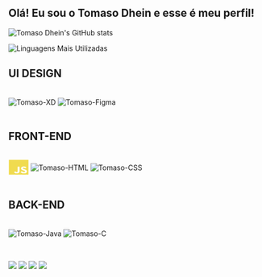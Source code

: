 ## Olá! Eu sou o Tomaso Dhein e esse é meu perfil!

![Tomaso Dhein's GitHub stats](https://github-readme-stats.vercel.app/api?username=tomasodhein&show_icons=true&theme=transparent)

![Linguagens Mais Utilizadas](https://github-readme-stats.vercel.app/api/top-langs/?username=tomasodhein&layout=compact&theme=transparent)

## UI DESIGN
<div style="display: inline_block"><br>
    <img align="center" alt="Tomaso-XD" height="35" width="40" src="https://cdn.jsdelivr.net/gh/devicons/devicon@latest/icons/xd/xd-original.svg">
    <img align="center" alt="Tomaso-Figma" height="30" width="40" src="https://cdn.jsdelivr.net/gh/devicons/devicon@latest/icons/figma/figma-original.svg">
</div><br>

## FRONT-END
<div style="display: inline_block"><br>
  <img align="center" alt="Tomaso-Js" height="30" width="40" src="https://raw.githubusercontent.com/devicons/devicon/master/icons/javascript/javascript-plain.svg">
  <img align="center" alt="Tomaso-HTML" height="30" width="40" src="https://cdn.jsdelivr.net/gh/devicons/devicon@latest/icons/html5/html5-original.svg"/>
  <img align="center" alt="Tomaso-CSS" height="30" width="40" src="https://cdn.jsdelivr.net/gh/devicons/devicon@latest/icons/css3/css3-original.svg"/>
</div><br>

## BACK-END
<div style="display: inline_block"><br>
  <img align="center" alt="Tomaso-Java" height="30" width="40" src="https://cdn.jsdelivr.net/gh/devicons/devicon@latest/icons/java/java-original.svg"/>
  <img align="center" alt="Tomaso-C" height="30" width="40" src="https://cdn.jsdelivr.net/gh/devicons/devicon@latest/icons/c/c-original.svg"/>
</div><br>

  ##
 
<div> 
  <a href="https://www.instagram.com/_totidhein/" target="_blank"><img src="https://img.shields.io/badge/-Instagram-%23E4405F?style=for-the-badge&logo=instagram&logoColor=white" target="_blank"></a>
  <a href="https://discord.gg" target="_blank"><img src="https://img.shields.io/badge/Discord-7289DA?style=for-the-badge&logo=discord&logoColor=white" target="_blank"></a> 
  <a href = "mailto:tomasocorreadhein@gmail.com"><img src="https://img.shields.io/badge/-Gmail-%23333?style=for-the-badge&logo=gmail&logoColor=white" target="_blank"></a>
  <a href="https://www.linkedin.com/in/tomaso-henrique-corr%C3%AAa-dhein-4939ba326/" target="_blank"><img src="https://img.shields.io/badge/-LinkedIn-%230077B5?style=for-the-badge&logo=linkedin&logoColor=white" 
  target="_blank"></a> 
</div>
